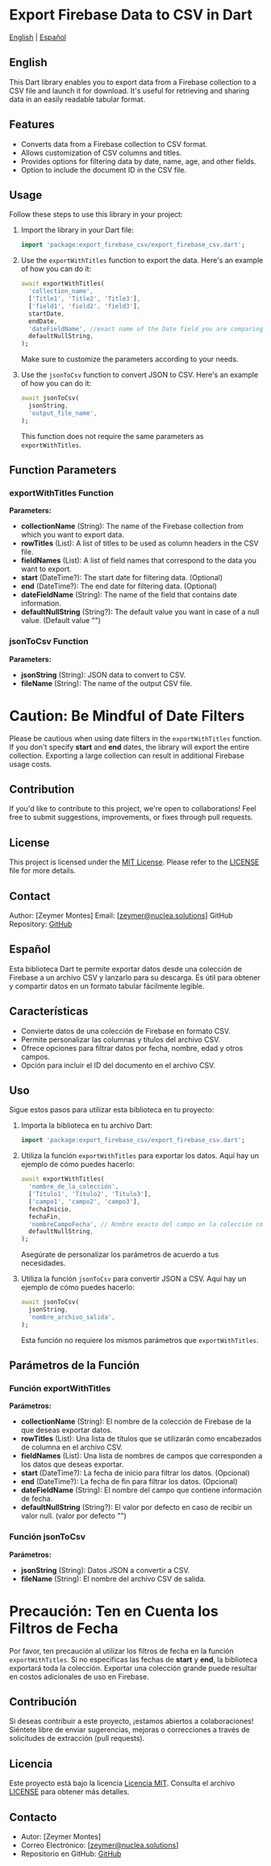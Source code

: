 

# Export Firebase Data to CSV in Dart

[English](#english) | [Español](#espaol)

## English

This Dart library enables you to export data from a Firebase collection to a CSV file and launch it for download. It's useful for retrieving and sharing data in an easily readable tabular format.

## Features

- Converts data from a Firebase collection to CSV format.
- Allows customization of CSV columns and titles.
- Provides options for filtering data by date, name, age, and other fields.
- Option to include the document ID in the CSV file.

## Usage

Follow these steps to use this library in your project:

1. Import the library in your Dart file:

   ```dart
   import 'package:export_firebase_csv/export_firebase_csv.dart';
   ```

2. Use the `exportWithTitles` function to export the data. Here's an example of how you can do it:

   ```dart
   await exportWithTitles(
     'collection_name',
     ['Title1', 'Title2', 'Title3'],
     ['field1', 'field2', 'field3'],
     startDate,
     endDate,
     'dateFieldName', //exact name of the Date field you are comparing to
     defaultNullString,
   );
   ```

   Make sure to customize the parameters according to your needs.

3. Use the `jsonToCsv` function to convert JSON to CSV. Here's an example of how you can do it:

   ```dart
   await jsonToCsv(
     jsonString,
     'output_file_name',
   );
   ```

   This function does not require the same parameters as `exportWithTitles`.

## Function Parameters

### exportWithTitles Function
**Parameters:**

- **collectionName** (String): The name of the Firebase collection from which you want to export data.
- **rowTitles** (List<String>): A list of titles to be used as column headers in the CSV file.
- **fieldNames** (List<String>): A list of field names that correspond to the data you want to export.
- **start** (DateTime?): The start date for filtering data. (Optional)
- **end** (DateTime?): The end date for filtering data. (Optional)
- **dateFieldName** (String): The name of the field that contains date information.
- **defaultNullString** (String?): The default value you want in case of a null value. (Default value "")

### jsonToCsv Function
**Parameters:**

- **jsonString** (String): JSON data to convert to CSV.
- **fileName** (String): The name of the output CSV file.

# Caution: Be Mindful of Date Filters
Please be cautious when using date filters in the `exportWithTitles` function. If you don't specify **start** and **end** dates, the library will export the entire collection. Exporting a large collection can result in additional Firebase usage costs.

## Contribution

If you'd like to contribute to this project, we're open to collaborations! Feel free to submit suggestions, improvements, or fixes through pull requests.

## License

This project is licensed under the [MIT License](LICENSE). Please refer to the [LICENSE](LICENSE) file for more details.

## Contact

Author: [Zeymer Montes]
Email: [zeymer@nuclea.solutions]
GitHub Repository: [GitHub](https://github.com/zeymermontes/export_firebase_csv)


## Español 


Esta biblioteca Dart te permite exportar datos desde una colección de Firebase a un archivo CSV y lanzarlo para su descarga. Es útil para obtener y compartir datos en un formato tabular fácilmente legible.

## Características

- Convierte datos de una colección de Firebase en formato CSV.
- Permite personalizar las columnas y títulos del archivo CSV.
- Ofrece opciones para filtrar datos por fecha, nombre, edad y otros campos.
- Opción para incluir el ID del documento en el archivo CSV.

## Uso

Sigue estos pasos para utilizar esta biblioteca en tu proyecto:

1. Importa la biblioteca en tu archivo Dart:

   ```dart
   import 'package:export_firebase_csv/export_firebase_csv.dart';
   ```

2. Utiliza la función `exportWithTitles` para exportar los datos. Aquí hay un ejemplo de cómo puedes hacerlo:

   ```dart
   await exportWithTitles(
     'nombre_de_la_colección',
     ['Título1', 'Título2', 'Título3'],
     ['campo1', 'campo2', 'campo3'],
     fechaInicio,
     fechaFin,
     'nombreCampoFecha', // Nombre exacto del campo en la colección con el cual compararás las fechas.
     defaultNullString,
   );
   ```

   Asegúrate de personalizar los parámetros de acuerdo a tus necesidades.

3. Utiliza la función `jsonToCsv` para convertir JSON a CSV. Aquí hay un ejemplo de cómo puedes hacerlo:

   ```dart
   await jsonToCsv(
     jsonString,
     'nombre_archivo_salida',
   );
   ```

   Esta función no requiere los mismos parámetros que `exportWithTitles`.

## Parámetros de la Función

### Función exportWithTitles
**Parámetros:**

- **collectionName** (String): El nombre de la colección de Firebase de la que deseas exportar datos.
- **rowTitles** (List<String>): Una lista de títulos que se utilizarán como encabezados de columna en el archivo CSV.
- **fieldNames** (List<String>): Una lista de nombres de campos que corresponden a los datos que deseas exportar.
- **start** (DateTime?): La fecha de inicio para filtrar los datos. (Opcional)
- **end** (DateTime?): La fecha de fin para filtrar los datos. (Opcional)
- **dateFieldName** (String): El nombre del campo que contiene información de fecha.
- **defaultNullString** (String?): El valor por defecto en caso de recibir un valor null. (valor por defecto "")

### Función jsonToCsv
**Parámetros:**

- **jsonString** (String): Datos JSON a convertir a CSV.
- **fileName** (String): El nombre del archivo CSV de salida.

# Precaución: Ten en Cuenta los Filtros de Fecha
Por favor, ten precaución al utilizar los filtros de fecha en la función `exportWithTitles`. Si no especificas las fechas de **start** y **end**, la biblioteca exportará toda la colección. Exportar una colección grande puede resultar en costos adicionales de uso en Firebase.

## Contribución

Si deseas contribuir a este proyecto, ¡estamos abiertos a colaboraciones! Siéntete libre de enviar sugerencias, mejoras o correcciones a través de solicitudes de extracción (pull requests).

## Licencia

Este proyecto está bajo la licencia [Licencia MIT](LICENSE). Consulta el archivo [LICENSE](LICENSE) para obtener más detalles.

## Contacto



- Autor: [Zeymer Montes]
- Correo Electrónico: [zeymer@nuclea.solutions]
- Repositorio en GitHub: [GitHub](https://github.com/zeymermontes/export_firebase_csv)
